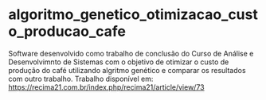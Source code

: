 # algoritmo_genetico_otimizacao_custo_producao_cafe
Software desenvolvido como trabalho de conclusão do Curso de Análise e Desenvolvimnto de Sistemas com o objetivo de otimizar o custo de produção do café utilizando algritmo genético e comparar os resultados com outro trabalho. 
Trabalho disponível em: https://recima21.com.br/index.php/recima21/article/view/73
